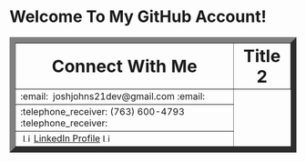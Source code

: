 # Welcome To My GitHub Account!

<div align='center'>
 
<table border='10'>
 <tr>
    <th><b style="font-size:30px">Connect With Me</b></th>
    <th><b style="font-size:30px">Title 2</b></th>
 </tr>
 <tr>
    <td>:email: &nbsp;joshjohns21dev@gmail.com :email:</td>
 </tr>
 <tr>
  <td>:telephone_receiver: (763) 600-4793 :telephone_receiver:</td>
 </tr>
 <tr>
  <td>&nbsp;<image src="https://upload.wikimedia.org/wikipedia/commons/thumb/c/ca/LinkedIn_logo_initials.png/640px-LinkedIn_logo_initials.png" alt="LinkedIn logo" width="15" height="15" />&nbsp;<a href='https://www.linkedin.com/in/josh-johnson/'>LinkedIn Profile</a> <image src="https://upload.wikimedia.org/wikipedia/commons/thumb/c/ca/LinkedIn_logo_initials.png/640px-LinkedIn_logo_initials.png" alt="LinkedIn logo" width="15" height="15" /></td>
 </tr>
</table>

</div>


<!--
Here are some ideas to get you started:

- 🔭 I’m currently working on ...
- 🌱 I’m currently learning ...
- 👯 I’m looking to collaborate on ...
- 🤔 I’m looking for help with ...
- 💬 Ask me about ...
- 📫 How to reach me: ...
- 😄 Pronouns: ...
- ⚡ Fun fact: ...
-->
